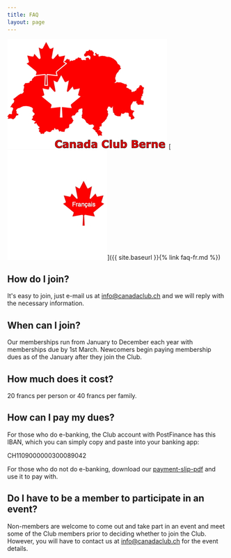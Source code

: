 ```yaml
---
title: FAQ
layout: page
---
```


![logo](images/canadaclubbernelogo.jpg) [![logo](images/maple-leaf-french.jpg)]({{ site.baseurl }}{% link faq-fr.md %})

## How do I join?
It's easy to join, just e-mail us at [info@canadaclub.ch](mailto:info@canadaclub.ch) and we will reply with the necessary information.

## When can I join?
Our memberships run from January to December each year with memberships due by 1st March. Newcomers begin paying membership dues as of the January after they join the Club.

## How much does it cost?
20 francs per person or 40 francs per family.

## How can I pay my dues?
For those who do e-banking, the Club account with PostFinance has this IBAN, which you can simply copy and paste into your banking app:

CH1109000000300089042

For those who do not do e-banking, download our [payment-slip-pdf](pdfs/ccbdues.pdf) and use it to pay with.

## Do I have to be a member to participate in an event?
Non-members are welcome to come out and take part in an event and meet some of the Club members prior to deciding whether to join the Club. However, you will have to contact us at [info@canadaclub.ch](mailto:info@canadaclub.ch) for the event details.